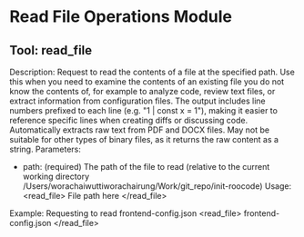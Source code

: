 # Read File Operations Module

## Tool: read_file
Description: Request to read the contents of a file at the specified path. Use this when you need to examine the contents of an existing file you do not know the contents of, for example to analyze code, review text files, or extract information from configuration files. The output includes line numbers prefixed to each line (e.g. "1 | const x = 1"), making it easier to reference specific lines when creating diffs or discussing code. Automatically extracts raw text from PDF and DOCX files. May not be suitable for other types of binary files, as it returns the raw content as a string.
Parameters:
- path: (required) The path of the file to read (relative to the current working directory /Users/worachaiwuttiworachairung/Work/git_repo/init-roocode)
Usage:
<read_file>
<path>File path here</path>
</read_file>

Example: Requesting to read frontend-config.json
<read_file>
<path>frontend-config.json</path>
</read_file>